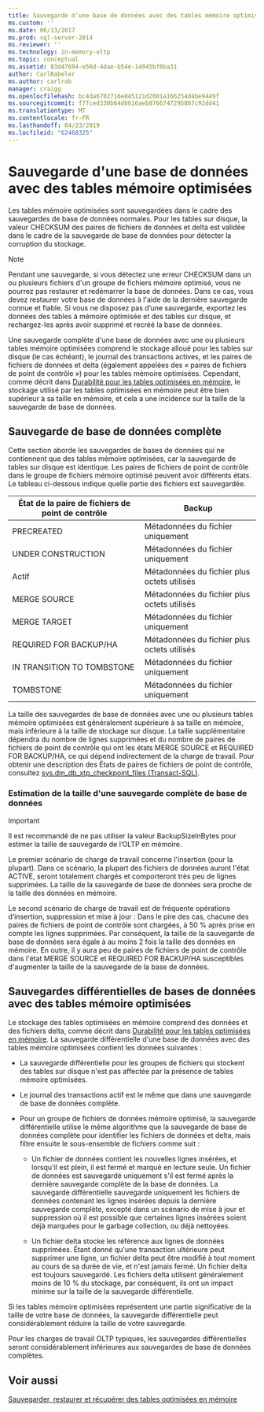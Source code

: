 ```yaml
---
title: Sauvegarde d’une base de données avec des tables mémoire optimisées | Microsoft Docs
ms.custom: ''
ms.date: 06/13/2017
ms.prod: sql-server-2014
ms.reviewer: ''
ms.technology: in-memory-oltp
ms.topic: conceptual
ms.assetid: 83d47694-e56d-4dae-b54e-14945bf8ba31
author: CarlRabeler
ms.author: carlrab
manager: craigg
ms.openlocfilehash: bc4da6702716e845121d2081a166254d4be9449f
ms.sourcegitcommit: f7fced330b64d6616aeb8766747295807c92dd41
ms.translationtype: MT
ms.contentlocale: fr-FR
ms.lasthandoff: 04/23/2019
ms.locfileid: "62468325"
---
```

# <a name="backing-up-a-database-with-memory-optimized-tables"></a>Sauvegarde d'une base de données avec des tables mémoire optimisées
  Les tables mémoire optimisées sont sauvegardées dans le cadre des sauvegardes de base de données normales. Pour les tables sur disque, la valeur CHECKSUM des paires de fichiers de données et delta est validée dans le cadre de la sauvegarde de base de données pour détecter la corruption du stockage.  
  
> [!NOTE]  
>  Pendant une sauvegarde, si vous détectez une erreur CHECKSUM dans un ou plusieurs fichiers d'un groupe de fichiers mémoire optimisé, vous ne pourrez pas restaurer et redémarrer la base de données. Dans ce cas, vous devez restaurer votre base de données à l'aide de la dernière sauvegarde connue et fiable. Si vous ne disposez pas d’une sauvegarde, exportez les données des tables à mémoire optimisée et des tables sur disque, et rechargez-les après avoir supprimé et recréé la base de données.  
  
 Une sauvegarde complète d'une base de données avec une ou plusieurs tables mémoire optimisées comprend le stockage alloué pour les tables sur disque (le cas échéant), le journal des transactions actives, et les paires de fichiers de données et delta (également appelées des « paires de fichiers de point de contrôle ») pour les tables mémoire optimisées. Cependant, comme décrit dans [Durabilité pour les tables optimisées en mémoire](memory-optimized-tables.md), le stockage utilisé par les tables optimisées en mémoire peut être bien supérieur à sa taille en mémoire, et cela a une incidence sur la taille de la sauvegarde de base de données.  
  
## <a name="full-database-backup"></a>Sauvegarde de base de données complète  
 Cette section aborde les sauvegardes de bases de données qui ne contiennent que des tables mémoire optimisées, car la sauvegarde de tables sur disque est identique. Les paires de fichiers de point de contrôle dans le groupe de fichiers mémoire optimisé peuvent avoir différents états. Le tableau ci-dessous indique quelle partie des fichiers est sauvegardée.  
  
|État de la paire de fichiers de point de contrôle|Backup|  
|--------------------------------|------------|  
|PRECREATED|Métadonnées du fichier uniquement|  
|UNDER CONSTRUCTION|Métadonnées du fichier uniquement|  
|Actif|Métadonnées du fichier plus octets utilisés|  
|MERGE SOURCE|Métadonnées du fichier plus octets utilisés|  
|MERGE TARGET|Métadonnées du fichier uniquement|  
|REQUIRED FOR BACKUP/HA|Métadonnées du fichier plus octets utilisés|  
|IN TRANSITION TO TOMBSTONE|Métadonnées du fichier uniquement|  
|TOMBSTONE|Métadonnées du fichier uniquement|  
  
 La taille des sauvegardes de base de données avec une ou plusieurs tables mémoire optimisées est généralement supérieure à sa taille en mémoire, mais inférieure à la taille de stockage sur disque. La taille supplémentaire dépendra du nombre de lignes supprimées et du nombre de paires de fichiers de point de contrôle qui ont les états MERGE SOURCE et REQUIRED FOR BACKUP/HA, ce qui dépend indirectement de la charge de travail. Pour obtenir une description des États de paires de fichiers de point de contrôle, consultez [sys.dm_db_xtp_checkpoint_files &#40;Transact-SQL&#41;](/sql/relational-databases/system-dynamic-management-views/sys-dm-db-xtp-checkpoint-files-transact-sql).  
  
### <a name="estimating-size-of-full-database-backup"></a>Estimation de la taille d'une sauvegarde complète de base de données  
  
> [!IMPORTANT]  
>  Il est recommandé de ne pas utiliser la valeur BackupSizeInBytes pour estimer la taille de sauvegarde de l’OLTP en mémoire.  
  
 Le premier scénario de charge de travail concerne l'insertion (pour la plupart). Dans ce scénario, la plupart des fichiers de données auront l'état ACTIVE, seront totalement chargés et comporteront très peu de lignes supprimées. La taille de la sauvegarde de base de données sera proche de la taille des données en mémoire.  
  
 Le second scénario de charge de travail est de fréquente opérations d’insertion, suppression et mise à jour : Dans le pire des cas, chacune des paires de fichiers de point de contrôle sont chargées, à 50 % après prise en compte les lignes supprimées. Par conséquent, la taille de la sauvegarde de base de données sera égale à au moins 2 fois la taille des données en mémoire. En outre, il y aura peu de paires de fichiers de point de contrôle dans l'état MERGE SOURCE et REQUIRED FOR BACKUP/HA susceptibles d'augmenter la taille de la sauvegarde de la base de données.  
  
## <a name="differential-backups-of-databases-with-memory-optimized-tables"></a>Sauvegardes différentielles de bases de données avec des tables mémoire optimisées  
 Le stockage des tables optimisées en mémoire comprend des données et des fichiers delta, comme décrit dans [Durabilité pour les tables optimisées en mémoire](memory-optimized-tables.md). La sauvegarde différentielle d'une base de données avec des tables mémoire optimisées contient les données suivantes :  
  
-   La sauvegarde différentielle pour les groupes de fichiers qui stockent des tables sur disque n'est pas affectée par la présence de tables mémoire optimisées.  
  
-   Le journal des transactions actif est le même que dans une sauvegarde de base de données complète.  
  
-   Pour un groupe de fichiers de données mémoire optimisé, la sauvegarde différentielle utilise le même algorithme que la sauvegarde de base de données complète pour identifier les fichiers de données et delta, mais filtre ensuite le sous-ensemble de fichiers comme suit :  
  
    -   Un fichier de données contient les nouvelles lignes insérées, et lorsqu'il est plein, il est fermé et marqué en lecture seule. Un fichier de données est sauvegardé uniquement s'il est fermé après la dernière sauvegarde complète de la base de données. La sauvegarde différentielle sauvegarde uniquement les fichiers de données contenant les lignes insérées depuis la dernière sauvegarde complète, excepté dans un scénario de mise à jour et suppression où il est possible que certaines lignes insérées soient déjà marquées pour le garbage collection, ou déjà nettoyées.  
  
    -   Un fichier delta stocke les référence aux lignes de données supprimées. Étant donné qu'une transaction ultérieure peut supprimer une ligne, un fichier delta peut être modifié à tout moment au cours de sa durée de vie, et n'est jamais fermé. Un fichier delta est toujours sauvegardé. Les fichiers delta utilisent généralement moins de 10 % du stockage, par conséquent, ils ont un impact minime sur la taille de la sauvegarde différentielle.  
  
 Si les tables mémoire optimisées représentent une partie significative de la taille de votre base de données, la sauvegarde différentielle peut considérablement réduire la taille de votre sauvegarde.  
  
 Pour les charges de travail OLTP typiques, les sauvegardes différentielles seront considérablement inférieures aux sauvegardes de base de données complètes.  
  
## <a name="see-also"></a>Voir aussi  
 [Sauvegarder, restaurer et récupérer des tables optimisées en mémoire](restore-and-recovery-of-memory-optimized-tables.md)  
  
  
